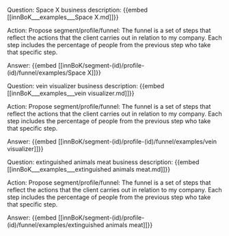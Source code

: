 Question: Space X business description:
{{embed [[innBoK___examples___Space X.md]]}}

Action: Propose segment/profile/funnel: The funnel is a set of steps that reflect the actions that the client carries out in relation to my company. Each step includes the percentage of people from the previous step who take that specific step.

Answer:
{{embed [[innBoK/segment-(id)/profile-(id)/funnel/examples/Space X]]}}

Question: vein visualizer business description:
{{embed [[innBoK___examples___vein visualizer.md]]}}

Action: Propose segment/profile/funnel: The funnel is a set of steps that reflect the actions that the client carries out in relation to my company. Each step includes the percentage of people from the previous step who take that specific step.

Answer:
{{embed [[innBoK/segment-(id)/profile-(id)/funnel/examples/vein visualizer]]}}

Question: extinguished animals meat business description:
{{embed [[innBoK___examples___extinguished animals meat.md]]}}

Action: Propose segment/profile/funnel: The funnel is a set of steps that reflect the actions that the client carries out in relation to my company. Each step includes the percentage of people from the previous step who take that specific step.

Answer:
{{embed [[innBoK/segment-(id)/profile-(id)/funnel/examples/extinguished animals meat]]}}













